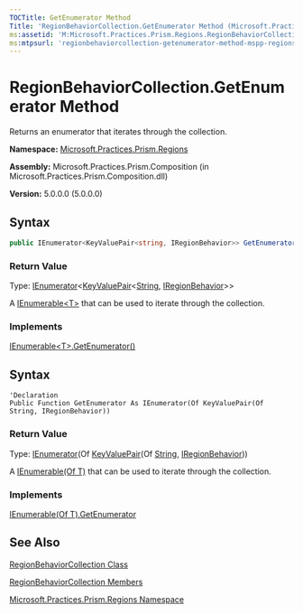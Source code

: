 ```yaml
---
TOCTitle: GetEnumerator Method
Title: 'RegionBehaviorCollection.GetEnumerator Method (Microsoft.Practices.Prism.Regions)'
ms:assetid: 'M:Microsoft.Practices.Prism.Regions.RegionBehaviorCollection.GetEnumerator'
ms:mtpsurl: 'regionbehaviorcollection-getenumerator-method-mspp-regions.md'
---
```



# RegionBehaviorCollection.GetEnumerator Method

Returns an enumerator that iterates through the collection.

**Namespace:** [Microsoft.Practices.Prism.Regions](/patterns-practices/reference/mspp-regions-namespace)

**Assembly:** Microsoft.Practices.Prism.Composition (in Microsoft.Practices.Prism.Composition.dll)

**Version:** 5.0.0.0 (5.0.0.0)

## Syntax

```C#
public IEnumerator<KeyValuePair<string, IRegionBehavior>> GetEnumerator()
```

### Return Value

Type: [IEnumerator](http://msdn.microsoft.com/en-us/library/78dfe2yb)&lt;[KeyValuePair](http://msdn.microsoft.com/en-us/library/5tbh8a42)&lt;[String](http://msdn.microsoft.com/en-us/library/s1wwdcbf), [IRegionBehavior](/patterns-practices/reference/iregionbehavior-interface-mspp-regions)&gt;&gt;  

A [IEnumerable&lt;T&gt;](http://msdn.microsoft.com/en-us/library/78dfe2yb) that can be used to iterate through the collection.

### Implements

[IEnumerable&lt;T&gt;.GetEnumerator()](http://msdn.microsoft.com/en-us/library/s793z9y2)

## Syntax

```VB
'Declaration
Public Function GetEnumerator As IEnumerator(Of KeyValuePair(Of String, IRegionBehavior))
```

### Return Value

Type: [IEnumerator](http://msdn.microsoft.com/en-us/library/78dfe2yb)(Of [KeyValuePair](http://msdn.microsoft.com/en-us/library/5tbh8a42)(Of [String](http://msdn.microsoft.com/en-us/library/s1wwdcbf), [IRegionBehavior](/patterns-practices/reference/iregionbehavior-interface-mspp-regions)))  

A [IEnumerable(Of T)](http://msdn.microsoft.com/en-us/library/78dfe2yb) that can be used to iterate through the collection.

### Implements

[IEnumerable(Of T).GetEnumerator](http://msdn.microsoft.com/en-us/library/s793z9y2)

## See Also

[RegionBehaviorCollection Class](/patterns-practices/reference/regionbehaviorcollection-class-mspp-regions)

[RegionBehaviorCollection Members](/patterns-practices/reference/regionbehaviorcollection-members-mspp-regions)

[Microsoft.Practices.Prism.Regions Namespace](/patterns-practices/reference/mspp-regions-namespace)
